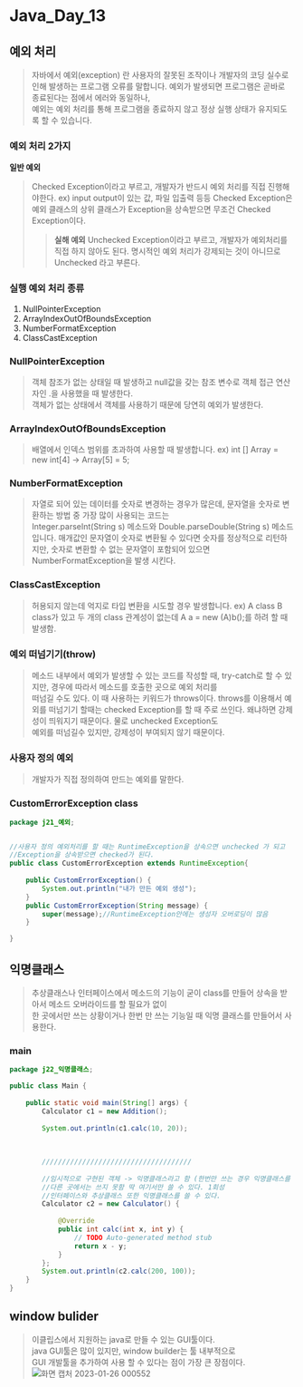 # Java_Day_13

## 예외 처리
>자바에서 예외(exception) 란 사용자의 잘못된 조작이나 개발자의 코딩 실수로 인해 발생하는 프로그램 오류를 말합니다. 예외가 발생되면 프로그램은 곧바로 종료된다는 점에서 에러와 동일하나,  
>예외는 예외 처리를 통해 프로그램을 종료하지 않고 정상 실행 상태가 유지되도록 할 수 있습니다.

### 예외 처리 2가지
**일반 예외**
> Checked Exception이라고 부르고, 개발자가 반드시 예외 처리를 직접 진행해야한다.
> ex) input output이 있는 값, 파일 입출력 등등
> Checked Exception은 예외 클래스의 상위 클래스가 Exception을 상속받으면 무조건 Checked Exception이다.
> > **실해 예외**
> > Unchecked Exception이라고 부르고, 개발자가 예외처리를 직접 하지 않아도 된다. 명시적인 예외 처리가 강제되는 것이 아니므로  
> > Unchecked 라고 부른다.

### 실행 예외 처리 종류
1. NullPointerException
2. ArrayIndexOutOfBoundsException 
3. NumberFormatException 
4. ClassCastException 

### NullPointerException
> 객체 참조가 없는 상태일 때 발생하고 null값을 갖는 참조 변수로 객체 접근 연산자인 .을 사용했을 때 발생한다.  
> 객체가 없는 상태에서 객체를 사용하기 때문에 당연히 예외가 발생한다.

### ArrayIndexOutOfBoundsException
> 배열에서 인덱스 범위를 초과하여 사용할 때 발생합니다. 
> ex) int [] Array = new int[4] -> Array[5] = 5;

### NumberFormatException
> 자열로 되어 있는 데이터를 숫자로 변경하는 경우가 많은데, 문자열을 숫자로 변환하는 방법 중 가장 많이 사용되는 코드는  
> Integer.parseInt(String s) 메소드와 Double.parseDouble(String s) 메소드입니다. 매개값인 문자열이 숫자로 변환될 수 있다면 숫자를 정상적으로 리턴하지만, 
>  숫자로 변환할 수 없는 문자열이 포함되어 있으면 NumberFormatException을 발생 시킨다.

### ClassCastException 
> 허용되지 않는데 억지로 타입 변환을 시도할 경우 발생합니다.
> ex) A class B class가 있고 두 개의 class 관계성이 없는데 A a = new (A)b();를 하려 할 때 발생함.

### 예외 떠넘기기(throw)
> 메소드 내부에서 예외가 발생할 수 있는 코드를 작성할 때, try-catch로 할 수 있지만, 경우에 따라서 메소드를 호출한 곳으로 예외 처리를  
> 떠넘길 수도 있다. 이 때 사용하는 키워드가 throws이다.
> throws를 이용해서 예외를 떠넘기기 할때는 checked Exception를 할 때 주로 쓰인다. 왜냐하면 강제성이 띄워지기 때문이다. 물로 unchecked Exception도  
> 예외를 떠넘길수 있지만, 강제성이 부여되지 않기 때문이다.

### 사용자 정의 예외
> 개발자가 직접 정의하여 만드는 예외를 말한다.
### CustomErrorException class
```java
package j21_예외;


//사용자 정의 예외처리를 할 때는 RuntimeException을 상속으면 unchecked 가 되고
//Exception을 상속받으면 checked가 된다.
public class CustomErrorException extends RuntimeException{
	
	public CustomErrorException() {
		System.out.println("내가 만든 예외 생성");
	}
	public CustomErrorException(String message) {
		super(message);//RuntimeException안에는 생성자 오버로딩이 많음
	}

}
```

## 익명클래스
> 추상클래스나 인터페이스에서 메소드의 기능이 굳이 class를 만들어 상속을 받아서 메소드 오버라이드를 할 필요가 없이  
> 한 곳에서만 쓰는 상황이거나 한번 만 쓰는 기능일 때 익명 클래스를 만들어서 사용한다.
### main
```java
package j22_익명클래스;

public class Main {
	
	public static void main(String[] args) {
		Calculator c1 = new Addition();
		
		System.out.println(c1.calc(10, 20));
		
		
		
		/////////////////////////////////////
		
		//임시적으로 구현된 객체 -> 익명클래스라고 함 (한번만 쓰는 경우 익명클래스를 이용한다)
		//다른 곳에서는 쓰지 못함 딱 여기서만 쓸 수 있다. 1회성
		//인터페이스와 추상클래스 또한 익명클래스를 쓸 수 있다.
		Calculator c2 = new Calculator() { 
			
			@Override
			public int calc(int x, int y) {
				// TODO Auto-generated method stub
				return x - y;
			}
		};
		System.out.println(c2.calc(200, 100));
	}
}

```

## window bulider
> 이클립스에서 지원하는 java로 만들 수 있는 GUI툴이다.  
> java GUI툴은 많이 있지만, window builder는 툴 내부적으로  
> GUI 개발툴을 추가하여 사용 할 수 있다는 점이  가장 큰 장점이다.
![화면 캡처 2023-01-26 000552](https://user-images.githubusercontent.com/51119920/214598908-0643518d-bd4f-4828-b4c6-0c296b34b874.png)


